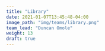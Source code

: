 ```yaml
---
title: "Library"
date: 2021-01-07T13:45:48-04:00
image_path: "img/teams/library.png"
team_lead: "Duncan Omole"
weight: 13
draft: true
---
```


